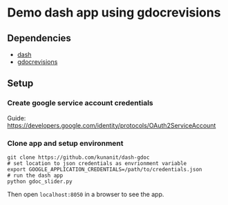 # Demo dash app using gdocrevisions

## Dependencies
* [dash](https://github.com/plotly/dash)
* [gdocrevisions](https://github.com/harvard-vpal/gdocrevisions)

## Setup

### Create google service account credentials
Guide: https://developers.google.com/identity/protocols/OAuth2ServiceAccount

### Clone app and setup environment

```
git clone https://github.com/kunanit/dash-gdoc
# set location to json credentials as envrionment variable
export GOOGLE_APPLICATION_CREDENTIALS=/path/to/credentials.json
# run the dash app
python gdoc_slider.py
```
Then open `localhost:8050` in a browser to see the app.
